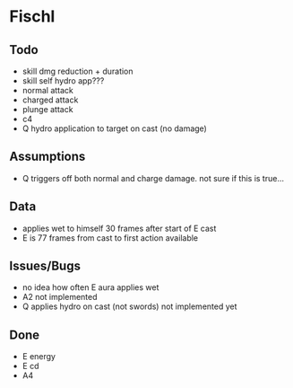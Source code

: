 # Fischl

## Todo

- skill dmg reduction + duration
- skill self hydro app???
- normal attack
- charged attack
- plunge attack
- c4
- Q hydro application to target on cast (no damage)

## Assumptions

- Q triggers off both normal and charge damage. not sure if this is true...

## Data

- applies wet to himself 30 frames after start of E cast
- E is 77 frames from cast to first action available

## Issues/Bugs

- no idea how often E aura applies wet
- A2 not implemented
- Q applies hydro on cast (not swords) not implemented yet

## Done

- E energy
- E cd
- A4
